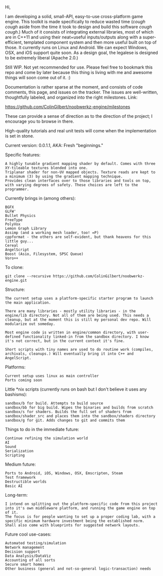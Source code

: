 Hi,

I am developing a solid, small-API, easy-to-use cross-platform game engine. This toolkit is made specifically to reduce wasted time (*cough cough* aside from the time it took to design and build this software *cough cough*.) Much of it consists of integrating external libraries, most of which are in C++11 and using their neat+useful inputs/outputs along with a super-efficient, templated component system and then more useful built on top of those. It currently runs on Linux and Android. We can expect Windows, OSX, and iOS support quite soon. As a design goal, the legalese is designed to be extremely liberal (Apache 2.0.)

Still WIP. Not yet recommended for use. Please feel free to bookmark this repo and come by later because this thing is living with me and awesome things will soon come out of it. :)

Documentation is rather sparse at the moment, and consists of code comments, this page, and issues on the tracker. The issues are well-written, thoughtfully labeled, and organized into the right milestones. Link:

https://github.com/ColinGilbert/noobwerkz-engine/milestones

These can provide a sense of direction as to the direction of the project; I encourage you to browse in there.

High-quality tutorials and real unit tests will come when the implementation is set in stone.

Current version: 0.0.1.1, AKA: Fresh "beginnings."

Specific features:
```
A highly tunable gradient mapping shader by default. Comes with three XY-tileable textures blended into one.
Triplanar shader for non-UV mapped objects. Texture reads are kept to a minimum (3) by using the gradient mapping technique.
Provides clean interfaces over to those libraries and tools on top, with varying degrees of safety. These choices are left to the programmer.
```

Currently brings in (among others):
```
BGFX
GLFW'
Bullet Physics
FreeType
PolyVox
Lemon Graph Library 
Assimp (and a working mesh loader, too! =P)
cppformat - the others are self-evident, but thank heavens for this little guy...
Cereal
AngelScript
Boost (Asio, Filesystem, SPSC Queue)
Voro++
```

To clone:
```
git clone --recursive https://github.com/ColinGilbert/noobwerkz-engine.git
```

Structure:
```
The current setup uses a platform-specific starter program to launch the main application.

There are many libraries - mostly utility libraries - in the engine/lib directory. Not all of them are being used. This needs a cleanup, but at the moment this is still my personal dev repo. Will modularize out someday.

Most engine code is written in engine/common directory, with user-defined functionality linked-in from the sandbox directory. I know it's not correct, but in the current context it's fine.

Short scripts with tiny names are used to do routine work (compiles, archivals, cleanups.) Will eventually bring it into C++ and AngelScript.
```

Platforms:
```
Current setup uses linux as main controller
Ports coming soon
```

Little *nix scripts (currently runs on bash but I don't believe it uses any bashisms):
```
sandbox/b for build. Attempts to build source
sandbox/bb for big build. Wipes the binaries and builds from scratch
sandbox/s for shaders. Builds the full set of shaders from sandbox/shader_src and places them into the sandbox/shaders directory
sandbox/g for git. Adds changes to git and commits them
```

Things to do in the immediate future:
```
Continue refining the simulation world
AI
Sound
Serialization
Scripting
```

Medium future:
```
Ports to Android, iOS, Windows, OSX, Emscripten, Steam
Test framework
Destructible worlds
Basic AI
```

Long-term:
```
I intend on splitting out the platform-specific code from this project into it's own middleware platform, and running the game engine on top of it.
The focus is for people wanting to set up a proper coding lab, with a specific minimum hardware investment being the established norm. 
Shall also come with blueprints for suggested network layouts.
```

Future cool use-cases:
```
Automated testing/simulation
Network management
Decision support
Data Analysis/DataViz
Accounting of all sorts
Secure smart homes
Other business (general and not-so-general logic-transaction) needs
```
